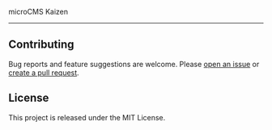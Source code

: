 microCMS Kaizen

---

## Contributing

Bug reports and feature suggestions are welcome. Please [open an issue](https://github.com/yossy17/ProjectName/issues) or [create a pull request](https://github.com/yossy17/ProjectName/pulls).

## License

This project is released under the MIT License.
